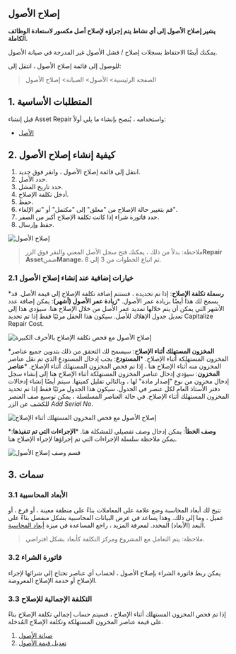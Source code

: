 ## إصلاح الأصول

**يشير إصلاح الأصول إلى أي نشاط يتم إجراؤه لإصلاح أصل مكسور لاستعادة الوظائف الكاملة.**

يمكنك أيضًا الاحتفاظ بسجلات إصلاح / فشل الأصول غير المدرجة في صيانة الأصول.

للوصول إلى قائمة إصلاح الأصول ، انتقل إلى:

> الصفحة الرئيسية> الأصول> الصيانة> إصلاح الأصول

## 1. المتطلبات الأساسية

قبل إنشاء Asset Repair واستخدامه ، يُنصح بإنشاء ما يلي أولاً:

* [الأصل](https://docs.erpnext.com/docs/v13/user/manual/en/asset/asset)

## 2. كيفية إنشاء إصلاح الأصول

1. انتقل إلى قائمة إصلاح الأصول ، وانقر فوق جديد.
2. حدد الأصل.
3. حدد تاريخ الفشل.
4. أدخل تكلفة الإصلاح.
5. حفظ.
6. قم بتغيير حالة الإصلاح من "معلق" إلى "مكتمل" أو "تم الإلغاء".
7. حدد فاتورة شراء إذا كانت تكلفة الإصلاح أكبر من الصفر.
8. حفظ وإرسال.

![إصلاح الأصول](https://docs.erpnext.com/files/Asset٪20Repair.png)

> ملاحظة: بدلاً من ذلك ، يمكنك فتح سجل الأصل المعني والنقر فوق الزر**Repair Asset**ضمن**Manage**، ثم اتباع الخطوات من 3 إلى 8.

### 2.1 خيارات إضافية عند إنشاء إصلاح الأصول

***رسملة تكلفة الإصلاح**: إذا تم تحديده ، فستتم إضافة تكلفة الإصلاح إلى قيمة الأصل. قد يسمح لك هذا أيضًا بزيادة عمر الأصول.
***زيادة عمر الأصول (أشهر)**: يمكن إضافة عدد الأشهر التي يمكن أن يتم خلالها تمديد عمر الأصل من خلال الإصلاح هنا. سيؤدي هذا إلى تعديل جدول الإهلاك للأصل. سيكون هذا الحقل مرئيًا فقط إذا تم تحديد Capitalize Repair Cost.

![إصلاح الأصول مع فحص تكلفة الإصلاح بالأحرف الكبيرة](https://docs.erpnext.com/files/Capitalize٪20Repair٪20Cost.png)

***المخزون المستهلك أثناء الإصلاح**: سيسمح لك التحقق من ذلك بتدوين جميع عناصر المخزون المستهلكة أثناء الإصلاح.
***المستودع**: يجب إدخال المستودع الذي تم نقل عناصر المخزون منه أثناء الإصلاح هنا ، إذا تم فحص المخزون المستهلك أثناء الإصلاح.
***عناصر المخزون**: سيؤدي إدخال عناصر المخزون المستهلكة أثناء الإصلاح هنا إلى إنشاء سجل إدخال مخزون من نوع "إصدار مادة" لها ، وبالتالي تقليل كميتها. سيتم أيضًا إنشاء إدخالات دفتر الأستاذ العام لكل عنصر في الجدول. سيكون هذا الجدول مرئيًا فقط إذا تم تحديد المخزون المستهلك أثناء الإصلاح. في حالة العناصر المسلسلة ، يمكن توسيع صف العنصر للكشف عن الزر _Add Serial No_.

![إصلاح الأصول مع فحص المخزون المستهلك أثناء الإصلاح](https://docs.erpnext.com/files/Stock٪20Consumed٪20During٪20Repair.png)

***وصف الخطأ**: يمكن إدخال وصف تفصيلي للمشكلة هنا.
***الإجراءات التي تم تنفيذها**: يمكن ملاحظة سلسلة الإجراءات التي تم إجراؤها لإجراء الإصلاح هنا.

![قسم وصف إصلاح الأصول](https://docs.erpnext.com/files/Description٪20Section.png)

## 3. سمات

### 3.1 الأبعاد المحاسبية

تتيح لك أبعاد المحاسبة وضع علامة على المعاملات بناءً على منطقة معينة ، أو فرع ، أو عميل ، وما إلى ذلك. وهذا يساعد في عرض البيانات المحاسبية بشكل منفصل بناءً على البعد (الأبعاد) المحدد. لمعرفة المزيد ، راجع المساعدة في ميزة [أبعاد المحاسبة](https://docs.erpnext.com/docs/user/manual/en/accounts/accounting-dimensions).

> ملاحظة: يتم التعامل مع المشروع ومركز التكلفة كأبعاد بشكل افتراضي.

### 3.2 فاتورة الشراء

يمكن ربط فاتورة الشراء بإصلاح الأصول ، لحساب أي عناصر تحتاج إلى شرائها لإجراء الإصلاح أو خدمة الإصلاح المعروضة.

### 3.3 التكلفة الإجمالية للإصلاح

إذا تم فحص المخزون المستهلك أثناء الإصلاح ، فسيتم حساب إجمالي تكلفة الإصلاح بناءً على قيمة عناصر المخزون المستهلكة وتكلفة الإصلاح المُدخلة.

1. [صيانة الأصول](https://docs.erpnext.com/docs/v13/user/manual/en/asset/asset-maintenance)
2. [تعديل قيمة الأصول](https://docs.erpnext.com/docs/v13/user/manual/en/asset/asset-value-adjustment)